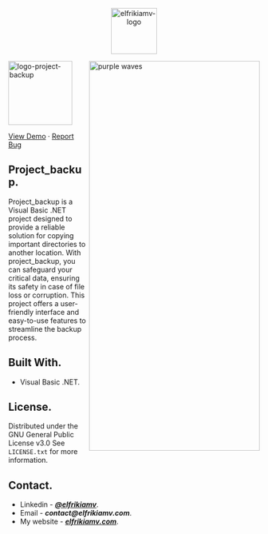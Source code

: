 <p align="center">
  <img height="92" alt="elfrikiamv-logo" src="https://elfrikiamv.com/media/img/logo-elfrikiamv-dev-light-en-horizontal.webp">
</p>

<img align="right" width="342" height="780" alt="purple waves" src="https://elfrikiamv.com/media/img/bg-purple-wave.webp"/>

<p align="start">
  <img height="128" alt="logo-project-backup" src="https://elfrikiamv.com/media/img/logo-project-backup.webp"/>
  
</p>
<a href="http://elfrikiamv.com/project-backup/">View Demo</a>
    ·
<a href="https://github.com/elfrikiamv/project_backup/issues/">Report Bug</a>
<div>

## Project_backup.

Project_backup is a Visual Basic .NET project designed to provide a reliable solution for copying important directories to another location. With project_backup, you can safeguard your critical data, ensuring its safety in case of file loss or corruption. This project offers a user-friendly interface and easy-to-use features to streamline the backup process.

## Built With.

- Visual Basic .NET.

## License.

Distributed under the GNU General Public License v3.0
See `LICENSE.txt` for more information.

## Contact.

- Linkedin - **_[@elfrikiamv](https://www.linkedin.com/in/elfrikiamv/)_**.
- Email - **_contact@elfrikiamv.com_**.
- My website - **_[elfrikiamv.com](https://elfrikiamv.com)_**.
